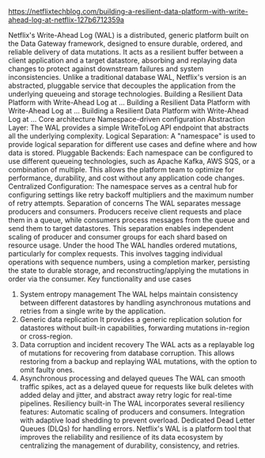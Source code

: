 https://netflixtechblog.com/building-a-resilient-data-platform-with-write-ahead-log-at-netflix-127b6712359a

Netflix's Write-Ahead Log (WAL) is a distributed, generic platform built on the Data Gateway framework, designed to ensure durable, ordered, and reliable delivery of data mutations. It acts as a resilient buffer between a client application and a target datastore, absorbing and replaying data changes to protect against downstream failures and system inconsistencies. Unlike a traditional database WAL, Netflix's version is an abstracted, pluggable service that decouples the application from the underlying queueing and storage technologies. 
Building a Resilient Data Platform with Write-Ahead Log at ...
Building a Resilient Data Platform with Write-Ahead Log at ...
Building a Resilient Data Platform with Write-Ahead Log at ...
Core architecture
Namespace-driven configuration
Abstraction Layer: The WAL provides a simple WriteToLog API endpoint that abstracts all the underlying complexity.
Logical Separation: A "namespace" is used to provide logical separation for different use cases and define where and how data is stored.
Pluggable Backends: Each namespace can be configured to use different queueing technologies, such as Apache Kafka, AWS SQS, or a combination of multiple. This allows the platform team to optimize for performance, durability, and cost without any application code changes.
Centralized Configuration: The namespace serves as a central hub for configuring settings like retry backoff multipliers and the maximum number of retry attempts. 
Separation of concerns
The WAL separates message producers and consumers. Producers receive client requests and place them in a queue, while consumers process messages from the queue and send them to target datastores. This separation enables independent scaling of producer and consumer groups for each shard based on resource usage. 
Under the hood
The WAL handles ordered mutations, particularly for complex requests. This involves tagging individual operations with sequence numbers, using a completion marker, persisting the state to durable storage, and reconstructing/applying the mutations in order via the consumer. 
Key functionality and use cases
1. System entropy management
The WAL helps maintain consistency between different datastores by handling asynchronous mutations and retries from a single write by the application. 
2. Generic data replication
It provides a generic replication solution for datastores without built-in capabilities, forwarding mutations in-region or cross-region. 
3. Data corruption and incident recovery
The WAL acts as a replayable log of mutations for recovering from database corruption. This allows restoring from a backup and replaying WAL mutations, with the option to omit faulty ones. 
4. Asynchronous processing and delayed queues
The WAL can smooth traffic spikes, act as a delayed queue for requests like bulk deletes with added delay and jitter, and abstract away retry logic for real-time pipelines. 
Resiliency built-in
The WAL incorporates several resiliency features:
Automatic scaling of producers and consumers.
Integration with adaptive load shedding to prevent overload.
Dedicated Dead Letter Queues (DLQs) for handling errors. 
Netflix's WAL is a platform tool that improves the reliability and resilience of its data ecosystem by centralizing the management of durability, consistency, and retries.
